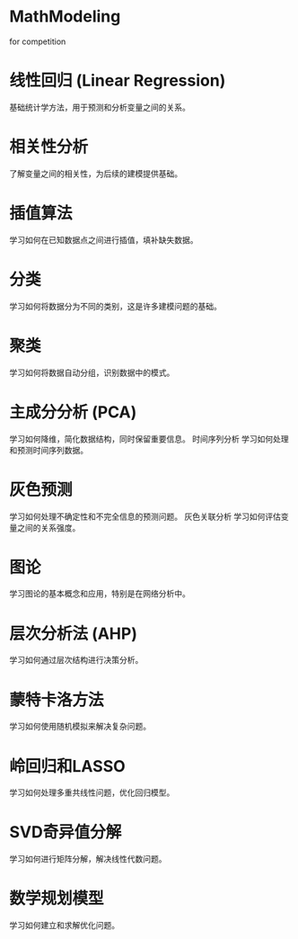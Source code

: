 # MathModeling
for competition

# 线性回归 (Linear Regression)
基础统计学方法，用于预测和分析变量之间的关系。
# 相关性分析
了解变量之间的相关性，为后续的建模提供基础。
# 插值算法
学习如何在已知数据点之间进行插值，填补缺失数据。
# 分类
学习如何将数据分为不同的类别，这是许多建模问题的基础。
# 聚类
学习如何将数据自动分组，识别数据中的模式。
# 主成分分析 (PCA)
学习如何降维，简化数据结构，同时保留重要信息。
时间序列分析
学习如何处理和预测时间序列数据。
# 灰色预测
学习如何处理不确定性和不完全信息的预测问题。
灰色关联分析
学习如何评估变量之间的关系强度。
# 图论
学习图论的基本概念和应用，特别是在网络分析中。
# 层次分析法 (AHP)
学习如何通过层次结构进行决策分析。
# 蒙特卡洛方法
学习如何使用随机模拟来解决复杂问题。
# 岭回归和LASSO
学习如何处理多重共线性问题，优化回归模型。
# SVD奇异值分解
学习如何进行矩阵分解，解决线性代数问题。
# 数学规划模型
学习如何建立和求解优化问题。
